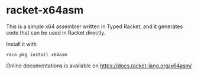 # racket-x64asm
This is a simple x64 assembler written in Typed Racket, and it generates code that can be used in Racket directly.

Install it with
```
raco pkg install x64asm
```

Online documentations is available on https://docs.racket-lang.org/x64asm/
